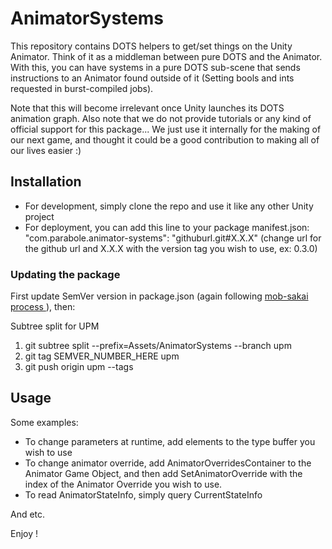 # AnimatorSystems
This repository contains DOTS helpers to get/set things on the Unity Animator. Think of it as a middleman between pure DOTS and the Animator. With this, you can have systems in a pure DOTS sub-scene that sends instructions to an Animator found outside of it (Setting bools and ints requested in burst-compiled jobs).

Note that this will become irrelevant once Unity launches its DOTS animation graph. Also note that we do not provide tutorials or any kind of official support for this package... We just use it internally for the making of our next game, and thought it could be a good contribution to making all of our lives easier :)

## Installation
* For development, simply clone the repo and use it like any other Unity project
* For deployment, you can add this line to your package manifest.json: "com.parabole.animator-systems": "githuburl.git#X.X.X" (change url for the github url and X.X.X with the version tag you wish to use, ex: 0.3.0)

### Updating the package
First update SemVer version in package.json (again following [mob-sakai process ](https://www.patreon.com/posts/25070968)), then:

Subtree split for UPM
1. git subtree split --prefix=Assets/AnimatorSystems --branch upm
1. git tag SEMVER_NUMBER_HERE upm
1. git push origin upm --tags

## Usage
Some examples: 
* To change parameters at runtime, add elements to the type buffer you wish to use
* To change animator override, add AnimatorOverridesContainer to the Animator Game Object, and then add SetAnimatorOverride with the index of the Animator Override you wish to use.
* To read AnimatorStateInfo, simply query CurrentStateInfo

And etc.

Enjoy !
